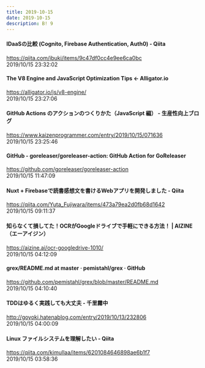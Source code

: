 ```yaml
---
title: 2019-10-15
date: 2019-10-15
description: B! 9
---
```


#### IDaaSの比較 (Cognito, Firebase Authentication, Auth0)  - Qiita
https://qiita.com/ibuki/items/9c47df0cc4e9ee6ca0bc<br>
2019/10/15 23:32:02<br>


#### The V8 Engine and JavaScript Optimization Tips ← Alligator.io
https://alligator.io/js/v8-engine/<br>
2019/10/15 23:27:06<br>


#### GitHub Actions のアクションのつくりかた（JavaScript 編） - 生産性向上ブログ
https://www.kaizenprogrammer.com/entry/2019/10/15/071636<br>
2019/10/15 23:25:46<br>


#### GitHub - goreleaser/goreleaser-action: GitHub Action for GoReleaser
https://github.com/goreleaser/goreleaser-action<br>
2019/10/15 11:47:09<br>


#### Nuxt + Firebaseで読書感想文を書けるWebアプリを開発しました - Qiita
https://qiita.com/Yuta_Fujiwara/items/473a79ea2d0fb68d1642<br>
2019/10/15 09:11:37<br>


#### 知らなくて損してた！OCRがGoogleドライブで手軽にできる方法！ | AIZINE（エーアイジン）
https://aizine.ai/ocr-googledrive-1010/<br>
2019/10/15 04:12:09<br>


#### grex/README.md at master · pemistahl/grex · GitHub
https://github.com/pemistahl/grex/blob/master/README.md<br>
2019/10/15 04:10:40<br>


#### TDDはゆるく実践しても大丈夫 - 千里霧中
http://goyoki.hatenablog.com/entry/2019/10/13/232806<br>
2019/10/15 04:00:09<br>


#### Linux ファイルシステムを理解したい - Qiita
https://qiita.com/kimullaa/items/6201084646898ae6b1f7<br>
2019/10/15 03:58:36<br>


